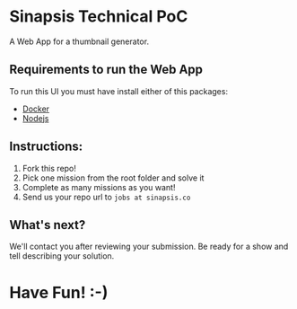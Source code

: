 # Sinapsis Technical PoC
A Web App for a thumbnail generator.

## Requirements to run the Web App

To run this UI you must have install either of this packages:
- [Docker](https://www.docker.com/)
- [Nodejs](https://nodejs.org/)

## Instructions:

1. Fork this repo!
2. Pick one mission from the root folder and solve it
3. Complete as many missions as you want!
4. Send us your repo url to `jobs at sinapsis.co`

## What's next?

We'll contact you after reviewing your submission. Be ready for a show and tell describing your solution.

# **Have Fun! :-)**

